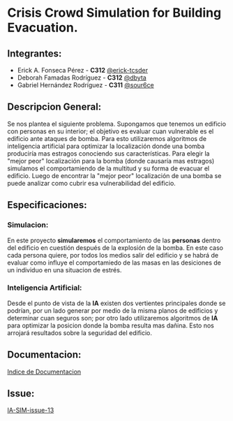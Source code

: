 # Crisis Crowd Simulation for Building Evacuation.

## Integrantes:
- Erick A. Fonseca Pérez - **C312**   [@erick-tcsder](https://github.com/erick-tcsder)
- Deborah Famadas Rodríguez - **C312** [@dbyta](https://github.com/dbyta)
- Gabriel Hernández Rodríguez - **C311** [@sour6ce](https://github.com/sour6ce)

## Descripcion General:
Se nos plantea el siguiente problema. Supongamos que tenemos un edificio con personas en su interior; el objetivo es evaluar cuan vulnerable es el edificio ante ataques de bomba. Para esto utilizaremos algoritmos de inteligencia artificial para optimizar la localización donde una bomba produciría mas estragos conociendo sus características. Para elegir la "mejor peor" localización para la bomba (donde causaría mas estragos) simulamos el comportamiendo de la multitud y su forma de evacuar el edificio. Luego de encontrar la "mejor peor" localización de una bomba se puede analizar como cubrir esa vulnerabilidad del edificio. 

## Especificaciones:
### Simulacion:
En este proyecto **simularemos** el comportamiento de las **personas** dentro del edificio en cuestión después de la explosión de la bomba. En este caso cada persona quiere, por todos los medios salir del edificio y se habrá de evaluar como influye el comportamiedo de las masas en las desiciones de un individuo en una situacion de estrés. 

### Inteligencia Artificial:
Desde el punto de vista de la **IA** existen dos vertientes principales donde se podrían, por un lado generar por medio de la misma planos de edificios y determinar cuan seguros son; por otro lado utilizaremos algoritmos de **IA** para optimizar la posicion donde la bomba resulta mas dañina. Esto nos arrojará resultados sobre la seguridad del edificio.

## Documentacion:
[Indice de Documentacion](./docs/index.md)

## Issue:
[IA-SIM-issue-13](https://github.com/matcom/ia-sim-2022/issues/13)
